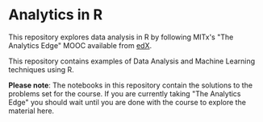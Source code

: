 # Analytics in R

This repository explores data analysis in R by following MITx's "The
Analytics Edge" MOOC available from [edX](https://www.edx.org).

This repository contains examples of Data Analysis and Machine Learning
techniques using R.

**Please note**: The notebooks in this repository contain the solutions to
the problems set for the course. If you are currently taking "The Analytics
Edge" you should wait until you are done with the course to explore the
material here.
